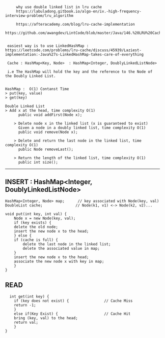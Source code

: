       
         why use double linked list in lru cache
         https://labuladong.gitbook.io/algo-en/iv.-high-frequency-interview-problem/lru_algorithm
	 
         https://afteracademy.com/blog/lru-cache-implementation
	 https://github.com/awangdev/LintCode/blob/master/Java/146.%20LRU%20Cache.java
	 
	 
	 easiest way is to use LinkedHashMap : https://leetcode.com/problems/lru-cache/discuss/45939/Laziest-implementation:-Java%27s-LinkedHashMap-takes-care-of-everything

	 Cache : HashMap<Key, Node>  : HashMap<Integer, DoublyLinkedListNode>

	 i.e The HashMap will hold the key and the reference to the Node of the Doubly Linked List.


	HashMap :  O(1) Contanst Time
	> put(key, value) 
	> get(key) 

	Double Linked List
	> Add x at the head, time complexity O(1)
          public void addFirst(Node x);

        > Delete node x in the linked list (x is guaranteed to exist)
          Given a node in a doubly linked list, time complexity O(1)
          public void remove(Node x);

        > Delete and return the last node in the linked list, time complexity O(1)
          public Node removeLast();

        > Return the length of the linked list, time complexity O(1)
          public int size();

---------------------------------------------------------------------------------

## INSERT : HashMap<Integer, DoublyLinkedListNode> 
 

	HashMap<Integer, Node> map;      // key associated with Node(key, val)
	DoubleList cache;               // Node(k1, v1) <-> Node(k2, v2)...
 
	void put(int key, int val) {
	    Node x = new Node(key, val);
	    if (key exists) {
		delete the old node;
		insert the new node x to the head;
	    } else {
		if (cache is full) {
		    delete the last node in the linked list;
		    delete the associated value in map;
		} 
		insert the new node x to the head;
		associate the new node x with key in map;
	    }
	}

## READ	
 
	  int get(int key) {
	    if (key does not exist) {                // Cache Miss
		return -1;
	    } 
	    else if(Key Exist) {                     // Cache Hit 
		bring (key, val) to the head;
		return val;
	    }
	}
		 
